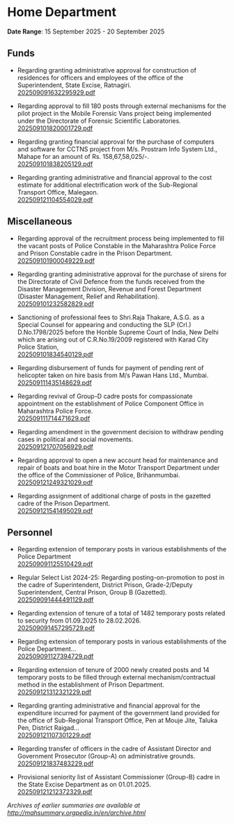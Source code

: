 # Home Department

**Date Range**: 15 September 2025 - 20 September 2025


## Funds
- Regarding granting administrative approval for construction of residences for officers and employees of the office of the Superintendent, State Excise, Ratnagiri.\
  [202509091632295929.pdf](https://gr.maharashtra.gov.in/Site/Upload/Government%20Resolutions/English/202509091632295929.pdf)

- Regarding approval to fill 180 posts through external mechanisms for the pilot project in the Mobile Forensic Vans project being implemented under the Directorate of Forensic Scientific Laboratories.\
  [202509101820001729.pdf](https://gr.maharashtra.gov.in/Site/Upload/Government%20Resolutions/English/202509101820001729.pdf)

- Regarding granting financial approval for the purchase of computers and software for CCTNS project from M/s. Prostram Info System Ltd., Mahape for an amount of Rs. 158,67,58,025/-.\
  [202509101838205129.pdf](https://gr.maharashtra.gov.in/Site/Upload/Government%20Resolutions/English/202509101838205129.pdf)

- Regarding granting administrative and financial approval to the cost estimate for additional electrification work of the Sub-Regional Transport Office, Malegaon.\
  [202509121104554029.pdf](https://gr.maharashtra.gov.in/Site/Upload/Government%20Resolutions/English/202509121104554029.pdf)

## Miscellaneous
- Regarding approval of the recruitment process being implemented to fill the vacant posts of Police Constable in the Maharashtra Police Force and Prison Constable cadre in the Prison Department.\
  [202509101900049229.pdf](https://gr.maharashtra.gov.in/Site/Upload/Government%20Resolutions/English/202509101900049229.pdf)

- Regarding granting administrative approval for the purchase of sirens for the Directorate of Civil Defence from the funds received from the Disaster Management Division, Revenue and Forest Department (Disaster Management, Relief and Rehabilitation).\
  [202509101232582829.pdf](https://gr.maharashtra.gov.in/Site/Upload/Government%20Resolutions/English/202509101232582829.pdf)

- Sanctioning of professional fees to Shri.Raja Thakare, A.S.G. as a Special Counsel for appearing and conducting the SLP (Crl.) D.No.1798/2025 before the Honble Supreme Court of India, New Delhi which are arising out of C.R.No.19/2009 registered with Karad City Police Station,\
  [202509101834540129.pdf](https://gr.maharashtra.gov.in/Site/Upload/Government%20Resolutions/English/202509101834540129.pdf)

- Regarding disbursement of funds for payment of pending rent of helicopter taken on hire basis from M/s Pawan Hans Ltd., Mumbai.\
  [202509111435148629.pdf](https://gr.maharashtra.gov.in/Site/Upload/Government%20Resolutions/English/202509111435148629.pdf)

- Regarding revival of Group-D cadre posts for compassionate appointment on the establishment of Police Component Office in Maharashtra Police Force.\
  [202509111714471629.pdf](https://gr.maharashtra.gov.in/Site/Upload/Government%20Resolutions/English/202509111714471629.pdf)

- Regarding amendment in the government decision to withdraw pending cases in political and social movements.\
  [202509121707056929.pdf](https://gr.maharashtra.gov.in/Site/Upload/Government%20Resolutions/English/202509121707056929.pdf)

- Regarding approval to open a new account head for maintenance and repair of boats and boat hire in the Motor Transport Department under the office of the Commissioner of Police, Brihanmumbai.\
  [202509121249321029.pdf](https://gr.maharashtra.gov.in/Site/Upload/Government%20Resolutions/English/202509121249321029.pdf)

- Regarding assignment of additional charge of posts in the gazetted cadre of the Prison Department.\
  [202509121541495029.pdf](https://gr.maharashtra.gov.in/Site/Upload/Government%20Resolutions/English/202509121541495029.pdf)

## Personnel
- Regarding extension of temporary posts in various establishments of the Police Department\
  [202509091125510429.pdf](https://gr.maharashtra.gov.in/Site/Upload/Government%20Resolutions/English/202509091125510429.pdf)

- Regular Select List 2024-25: Regarding posting-on-promotion to post in the cadre of Superintendent, District Prison, Grade-2/Deputy Superintendent, Central Prison, Group B (Gazetted).\
  [202509091444491129.pdf](https://gr.maharashtra.gov.in/Site/Upload/Government%20Resolutions/English/202509091444491129.pdf)

- Regarding extension of tenure of a total of 1482 temporary posts related to security from 01.09.2025 to 28.02.2026.\
  [202509091457295729.pdf](https://gr.maharashtra.gov.in/Site/Upload/Government%20Resolutions/English/202509091457295729.pdf)

- Regarding extension of temporary posts in various establishments of the Police Department...\
  [202509091127394729.pdf](https://gr.maharashtra.gov.in/Site/Upload/Government%20Resolutions/English/202509091127394729.pdf)

- Regarding extension of tenure of 2000 newly created posts and 14 temporary posts to be filled through external mechanism/contractual method in the establishment of Prison Department.\
  [202509121312321229.pdf](https://gr.maharashtra.gov.in/Site/Upload/Government%20Resolutions/English/202509121312321229.pdf)

- Regarding granting administrative and financial approval for the expenditure incurred for payment of the government land provided for the office of Sub-Regional Transport Office, Pen at Mouje Jite, Taluka Pen, District Raigad...\
  [202509121107301229.pdf](https://gr.maharashtra.gov.in/Site/Upload/Government%20Resolutions/English/202509121107301229.pdf)

- Regarding transfer of officers in the cadre of Assistant Director and Government Prosecutor (Group-A) on administrative grounds.\
  [202509121837483229.pdf](https://gr.maharashtra.gov.in/Site/Upload/Government%20Resolutions/English/202509121837483229.pdf)

- Provisional seniority list of Assistant Commissioner (Group-B) cadre in the State Excise Department as on 01.01.2025.\
  [202509121212372329.pdf](https://gr.maharashtra.gov.in/Site/Upload/Government%20Resolutions/English/202509121212372329.pdf)


*Archives of earlier summaries are available at http://mahsummary.orgpedia.in/en/archive.html*